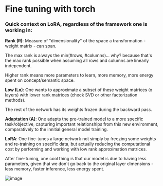 # Fine tuning with torch

### Quick context on LoRA, regardless of the framework one is working in:

**Rank (R)**: Measure of "dimensionality" of the space a transformation - weight matrix - can span. 

The max rank is always the min(#rows, #columns)... why? because that's the max rank possible when assuming all rows and columns are linearly independent.

Higher rank means more parameters to learn, more memory, more energy spent on concept/semantic space.

**Low (Lo)**: One wants to approximate a subset of these weight matrices (x layers) with lower rank matrices (check SVD or other factorization methods). 

The rest of the network has its weights frozen during the backward pass.

**Adaptation (A)**: One adapts the pre-trained model to a more specific task/objective, capturing important relationships from this new environment, comparatively to the innitial general model training.

**LoRA**: One fine-tunes a large network not simply by freezing some weights and re-training on specific data, but actually reducing the computational cost by performing and working with low rank approximation matrices.

After fine-tuning, one cool thing is that our model is due to having less parameters, given that we don't go back to the original layer dimensions - less memory, faster inference, less energy spent.

![image](https://github.com/seyeint/Fine_tuning_torch/assets/36778187/a0430c2e-aa0b-4754-909e-3d8ad37b2349)
